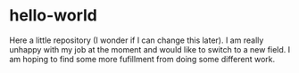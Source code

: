 # hello-world
Here a little repository (I wonder if I can change this later).
I am really unhappy with my job at the moment and would like to switch to a new field. I am hoping to find some more fufillment from doing some different work.
